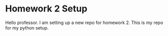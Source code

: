 # Homework 2 Setup
Hello professor. I am setting up a new repo for homework 2. This is my repo for my python setup.
